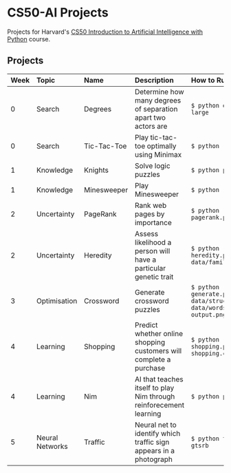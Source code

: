 # CS50-AI Projects

Projects for Harvard's [CS50 Introduction to Artificial Intelligence with Python](https://cs50.harvard.edu/ai/2020/) course.


## Projects

| Week | Topic            | Name                       | Description                                                        | How to Run                                                            | Video                                   |
| :--- | :--------------- | :------------------------- | :----------------------------------------------------------------- | :-------------------------------------------------------------------- | :-------------------------------------- |
| 0    | Search           | Degrees         | Determine how many degrees of separation apart two actors are      | `$ python degrees.py large`                                           | [Link](https://youtu.be/SOzAWpJ7iCo)    |
| 0    | Search           | Tic-Tac-Toe  | Play tic-tac-toe optimally using Minimax                           | `$ python runner.py`                                                  | [Link](https://youtu.be/pfMCl4vkyk8)    |
| 1    | Knowledge        | Knights      | Solve logic puzzles                                                | `$ python puzzle.py`                                                  | [Link](https://youtu.be/at4x6sRQO-c)    |
| 1    | Knowledge        | Minesweeper | Play Minesweeper                                                   | `$ python runner.py`                                                  | [Link](https://youtu.be/RveElZY1jCE)    |
| 2    | Uncertainty      | PageRank       | Rank web pages by importance                                       | `$ python pagerank.py corpus0`                                        | [Link](https://youtu.be/PImgJ2o6kJ0)    |
| 2    | Uncertainty      | Heredity       | Assess likelihood a person will have a particular genetic trait    | `$ python heredity.py data/family0.csv`                               | [Link](https://youtu.be/Sivdugcug-I)    |
| 3    | Optimisation     | Crossword     | Generate crossword puzzles                                         | `$ python generate.py data/structure1.txt data/words1.txt output.png` | [Link](https://youtu.be/mqpwQWMjQIA)    |
| 4    | Learning         | Shopping    | Predict whether online shopping customers will complete a purchase | `$ python shopping.py shopping.csv`                                   | [Link](https://youtu.be/q3ANexT1lo0)    |
| 4    | Learning         | Nim                 | AI that teaches itself to play Nim through reinforecement learning | `$ python play.py`                                                    | [Link](https://youtu.be/8OO5cMtD8QI)    |
| 5    | Neural Networks  | Traffic        | Neural net to identify which traffic sign appears in a photograph  | `$ python traffic.py gtsrb`                                           | [Link](https://youtu.be/5klERUieW3o)    |

